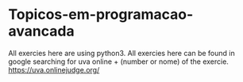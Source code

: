 # Topicos-em-programacao-avancada

All exercies here are using python3.
All exercies here can be found in google searching for uva online + (number or nome) of the exercie.
https://uva.onlinejudge.org/
